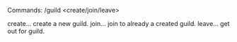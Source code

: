 Commands:
  /guild <create/join/leave>

  create... create a new guild.
  join... join to already a created guild.
  leave... get out for guild.

